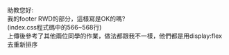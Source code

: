 助教您好:  
我的footer RWD的部分，這樣寫是OK的嗎?  
(index.css程式碼中的566~568行)  
上傳後參考了其他兩位同學的作業，做法都跟我不一樣，他們都是用display:flex去重新排序  
